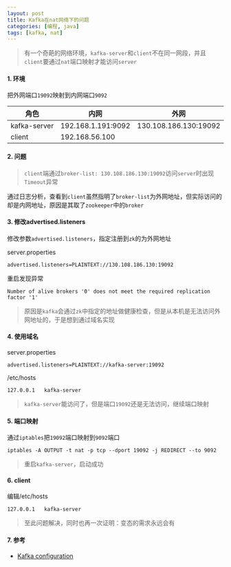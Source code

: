 ```yaml
---
layout: post
title: Kafka在nat网络下的问题
categories: [编程, java]
tags: [kafka, nat]
---
```


> 有一个奇葩的网络环境，`kafka-server`和`client`不在同一网段，并且`client`要通过`nat`端口映射才能访问`server`

#### 1. 环境

把外网端口`19092`映射到内网端口`9092`

| 角色 |   内网  |  外网 |
| -------- | -------------------| ------------------------------ |
| kafka-server | 192.168.1.191:9092 | 130.108.186.130:19092 |
| client | 192.168.56.100 | |

#### 2. 问题

> `client`端通过`broker-list: 130.108.186.130:19092`访问`server`时出现`Timeout`异常

通过日志分析，查看到`client`虽然指明了`broker-list`为外网地址，但实际访问的却是内网地址，原因是其取了`zookeeper`中的`broker`

#### 3. 修改advertised.listeners

修改参数`advertised.listeners`，指定注册到`zk`的为外网地址

server.properties
```
advertised.listeners=PLAINTEXT://130.108.186.130:19092
```

重启发现异常

```
Number of alive brokers '0' does not meet the required replication factor '1'
```

> 原因是`kafka`会通过`zk`中指定的地址做健康检查，但是从本机是无法访问外网地址的，于是想到通过域名实现

#### 4. 使用域名

server.properties
```
advertised.listeners=PLAINTEXT://kafka-server:19092
```

/etc/hosts
```
127.0.0.1   kafka-server
```

> `kafka-server`能访问了，但是端口`19092`还是无法访问，继续端口映射

#### 5. 端口映射

通过`iptables`把`19092`端口映射到`9092`端口

```
iptables -A OUTPUT -t nat -p tcp --dport 19092 -j REDIRECT --to 9092
```

> 重启`kafka-server`，启动成功

#### 6. client

编辑/etc/hosts
```
127.0.0.1   kafka-server
```

> 至此问题解决，同时也再一次证明：变态的需求永远会有

#### 7. 参考

* [Kafka configuration](http://kafka.apache.org/documentation/#configuration)